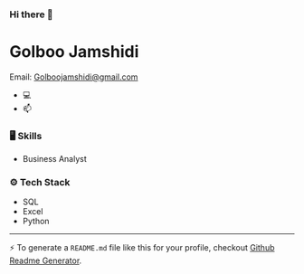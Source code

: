 ### Hi there 👋
# Golboo Jamshidi

Email: Golboojamshidi@gmail.com



- 💻 
- 📫 


### 🖥 Skills

- ‌‌‌Business Analyst
### ⚙️ Tech Stack
- SQL
- Excel
- Python


---
:zap: To generate a `README.md` file like this for your profile, checkout [Github Readme Generator](https://hejazizo-github-profile-readme-srcstreamlit-app-i6skm7.streamlit.app/).
